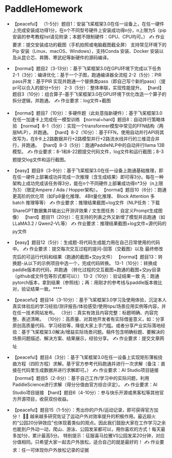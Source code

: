 # PaddleHomework

* 【peaceful】 （1-5分）题目1：安装飞桨框架3.0在任一设备上，在任一硬件上完成安装成功得1分，在n个不同型号硬件上安装成功得n分，n上限为5（pip安装的参考教程list请见附录；本题不限制硬件：GPU、CPU均可。）
✍️ 作业要求：提交安装成功的截图（手机拍照或电脑截图截全屏）
支持常见环境下的 Pip 安装（Linux、macOS、Windows），支持Conda 安装、Docker 安装以及从昆仑芯、昇腾、寒武纪等新硬件的源码编译。

* 【normal】题目2（3-13分）：基于飞桨框架3.0在GPU环境下完成以下任务
2-1（3分）：编译优化：基于一个子图，跑通编译器全流程
2-2（5分）：PIR pass开发：基于PIR 实现并跑通一个替换类pass（即自己写个新的pass）（提pr可以合入的部分+5分）
2-3（5分）：整体串联，实现性能提升。
【hard】题目3（10分）：组合算子-基于飞桨框架3.0在GPU环境下优化改造一个算子的拆分逻辑，并跑通。
✍️ 作业要求：log文件+截图

* 【normal】题目7（10分）：多硬件题（此处意指新硬件）：基于飞桨框架3.0在任一加速卡上完成任一模型训练
【normal+hard】题目8：自动并行策略体验
【normal】8-1（5分）：实现一个transformer模型中常见的FFN结构（两层MLP），并跑通。
【hard】8-2（10分）：基于FFN，使用自动并行API将其改写为，在8卡上2路数据并行+2路模型并行+2路流水线并行的三维混合并行，并跑通。
【hard】8-3（5分）：跑通PaddleNLP中的自动并行llama 13B模型。
✍️ 作业要求：8-1和8-22题提交代码文件，log文件和运行截图；8-3题提交log文件和运行截图。

* 【easy】题目9（3-9分）：基于飞桨框架3.0在任一设备上跑通基础推理，即在任一硬件上部署成功并完成一次推理（含生成结果）即可得3分。每在一种架构上成功完成该任务得3分，能在n个不同硬件上部署成功得n*3分（n上限为3）（限定Ampere / Ada / Hopper架构）。
【normal】题目10（6分）：跑通更高阶的优化项（如Fp8量化推理、 4Bit量化推理、 Block Attention 多batch 推理等等）
✍️ 作业要求：推理结果截图+log文件（NLP任务：下载ShareGPT数据集并输出公开测评效果 / 文生图任务： 自定义Prompt生成图像）
【hard】题目11（20分）：在支持的列表之外又新增了模型并且跑通（如LLaMA3.2 / Qwen2-VL等）
✍️ 作业要求：推理结果截图+log文件+源代码的py文件

* 【easy】题目12（5分）：生成题-将代码生成能力用在自己日常使用的代码中。
✍️ 作业要求：提交每次交互过程的提问-回答（交截图）以及 最终修改完后的可运行代码和结果（跑通的截图+交py文件）
【normal】题目13：转换题-从以下的示例项目中选一个，完成代码转换。
13-1（10分）：转换成paddle版本的代码，并跑通 （转化过程的交互截图+跑通的截图+交py目录（github或文件包等形式都可以））
13-2（10分）：验证结果一致
先：跑通pytorch版本，拿到结果（参照线）；再：用刚才的参考线与paddle版本做比对，验证结果一致。****

* 【peaceful】题目14（3-10分）：基于飞桨框架3.0学习及使用体验，沉淀本人真实体验后的学习经验/测评报告/体验感受/使用tips/场景应用实例等内容，并在任一技术网站发布。
（3分）：真实有效且内容完整：标题明确、内容完整、表述清晰。
（10分）：高质量、对其他开发者有实际借鉴意义，如：分享原创高质量代码、学习经验等，降低大家上手门槛。或者分享产业实际落地经验：基于飞桨框架3.0解决/增益实际场景问题。稿件包含明确标题、要解决的场景问题描述、解决方案、结果展示，经验分享。
✍️ 作业要求：提交文章网址

* 【peaceful】题目4（3分）：基于飞桨框架3.0在任一设备上实现矩形薄板挠曲方程（四阶方程）求解。基于官方参考代码跑通并进行一次求解（备注：直接在代码里生成数据并进行求解即可。）
✍️ 作业要求：AI Studio项目链接
【normal】题目5（2-8分）：基于自己工作/学习中的实际问题，利用PaddleScience进行求解（得分分值由官方综合评定）。
✍️ 作业要求：AI Studio项目链接
【hard】题目6（4-10分）：参与快乐开源或黑客松等其他官方开源项目，收获双份收益。

* 【peaceful】题目15（1-5分）：秀出你的户外/运动记录，即可获得官方加分！
🏃‍♀️ 越来越多研究佐证了运动户外对效率提升的积极作用。最近超火的“公园20分钟效应”也体现着类似的观点。因此我们鼓励大家在工作学习之余也能到户外动一动，爬山、游泳、公园发呆都可以，用你喜欢的方式！每天最多加1分，累计最高5分。
特别提示：征服喜马拉雅VS公园发呆20分钟，对应分值相同。只希望大家一起去户外放松，适合自己的就是最好的！
✍️ 作业要求：任一可体现你户外放松记录的证据

